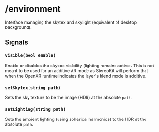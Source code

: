# /environment

Interface managing the skytex and skylight (equivalent of desktop background).

## Signals
### `visible(bool enable)`
Enable or disables the skybox visibility (lighting remains active). This is not meant to be used for an additive AR mode as StereoKit will perform that when the OpenXR runtime indicates the layer's blend mode is additive.

### `setSkytex(string path)`
Sets the sky texture to be the image (HDR) at the absolute `path`.

### `setLighting(string path)`
Sets the ambient lighting (using spherical harmonics) to the HDR at the absolute `path`.